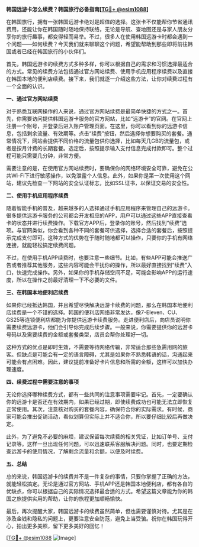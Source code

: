 **韩国远游卡怎么续费？韩国旅行必备指南[[TG💪+ @esim1088](https://t.me/s/esim1088)]**

在韩国旅行，拥有一张韩国远游卡绝对是超值的选择。这张卡不仅能帮你节省通讯费用，还能让你在韩国随时随地保持联络，无论是导航、查地图还是与家人朋友分享你的旅行趣事，都变得轻而易举。不过，很多人在使用韩国远游卡时都会遇到一个问题——如何续费？今天我们就来聊聊这个问题，希望能帮助到那些即将前往韩国或者已经在韩国旅行的小伙伴们。

首先，韩国远游卡的续费方式多种多样，你可以根据自己的需求和习惯选择最适合的方式。常见的续费方法包括通过官方网站续费、使用手机应用程序续费以及直接在韩国本地的便利店续费。接下来，我们就逐一介绍这些方法，让你对续费过程有一个全面的认识。

**一、通过官方网站续费**

对于熟悉互联网操作的人来说，通过官方网站续费是最简单快捷的方式之一。首先，你需要访问提供韩国远游卡服务的官方网站，比如“远游卡”的官网。在官网上注册一个账号，并登录后进入账户管理页面。在这里，你可以看到你的远游卡信息，包括剩余流量、有效期等。点击“续费”按钮，然后选择你想要购买的套餐。通常情况下，网站会提供不同价格的流量包供你选择，比如每天几GB的流量包，或者是按月计费的长期套餐。选定后，按照提示输入支付信息完成付款即可。整个过程可能只需要几分钟，非常方便。

需要注意的是，在使用官方网站续费时，要确保你的网络环境安全可靠，避免在公共Wi-Fi下进行敏感操作，以免泄露个人信息。此外，如果你是第一次使用这个网站，建议先检查一下网站的安全认证标志，比如SSL证书，以保证交易的安全性。

**二、使用手机应用程序续费**

随着智能手机的普及，越来越多的人选择通过手机应用程序来管理自己的远游卡。很多提供远游卡服务的公司都会开发相应的APP，用户可以通过这些APP直接查看卡的状态并进行续费操作。下载官方APP后，登录你的账号，然后找到“续费”选项。与官网类似，你会看到各种不同的套餐可供选择，选择合适的套餐后，按照提示完成支付即可。这种方式的优势在于随时随地都可以操作，只要你的手机有网络连接，就能轻松搞定续费问题。

不过，在使用手机APP续费时，也要注意一些细节。比如，有些APP可能会推送广告或者推荐其他服务，这些内容可能会干扰你的操作，所以最好直接找到“续费”入口，快速完成操作。另外，如果你的手机存储空间不足，可能会影响APP的运行速度，所以在操作之前最好清理一下不必要的文件。

**三、在韩国本地便利店续费**

如果你已经抵达韩国，并且希望尽快解决远游卡续费的问题，那么在韩国本地便利店续费是一个不错的选择。韩国的便利店网络非常发达，像7-Eleven、CU、GS25等连锁便利店都能为你提供远游卡续费服务。走进便利店后，向店员说明你需要续费远游卡，他们会引导你完成后续步骤。一般来说，你需要提供你的远游卡号码以及需要续费的金额或套餐类型，店员会帮你处理好一切。

这种方式的优点是即时生效，不需要等待网络传输，非常适合那些急需用网的旅客。但缺点是可能会有一定的语言障碍，尤其是如果你不熟悉韩语的话，沟通起来可能会有点困难。因此，建议提前准备好卡片信息和所需的金额，这样可以加快办理速度。

**四、续费过程中需要注意的事项**

无论你选择哪种续费方式，都有一些共同的注意事项需要牢记。首先，一定要确认你的远游卡是否还在有效期内，如果已经过期，即使续费成功也可能无法立即恢复正常使用。其次，注意核对购买的套餐内容，确保符合你的实际需求。有时候，商家可能会推出促销活动，看似划算但实际上并不适合你，所以要仔细比较后再做决定。

此外，为了避免不必要的麻烦，建议保留每次续费的相关凭证，比如订单号、支付记录等。这样一旦出现任何问题，可以迅速联系客服解决问题。同时，也要定期检查远游卡的使用情况，了解剩余流量和余额，以便及时续费。

**五、总结**

总的来说，韩国远游卡的续费并不是一件复杂的事情，只要你掌握了正确的方法，就能轻松搞定。无论是通过官方网站、手机APP还是韩国本地便利店，都有各自的优缺点，你可以根据自己的实际情况选择最合适的方式。希望这篇文章能为你的韩国之旅提供实用的帮助，让你的旅程更加顺畅愉快。

最后，再次提醒大家，韩国远游卡的续费虽然简单，但也需要谨慎对待。尤其是在涉及金钱和隐私的问题上，更要注意安全防范，避免上当受骗。祝你在韩国玩得开心，拍出更多美照，留下更多美好的回忆！

[[TG💪+ @esim1088](https://t.me/s/esim1088) ![Image](https://i.postimg.cc/4NQfJmqS/Snipaste-2025-05-13-00-14-12.png)]